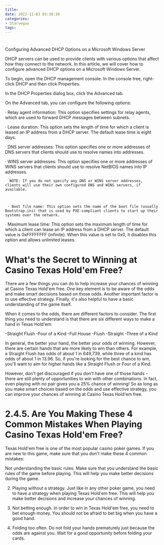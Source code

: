 ```yaml
---
title: 
date: 2022-11-03 03:38:39
categories:
- Starvegas
tags:
---
```



# 

Configuring Advanced DHCP Options on a Microsoft Windows Server

DHCP servers can be used to provide clients with various options that affect how they connect to the network. In this article, we will cover how to configure advanced DHCP options on a Microsoft Windows Server.

To begin, open the DHCP management console. In the console tree, right-click DHCP and then click Properties.

In the DHCP Properties dialog box, click the Advanced tab.

On the Advanced tab, you can configure the following options:


· Relay agent information: This option specifies settings for relay agents, which are used to forward DHCP messages between subnets.


· Lease duration: This option sets the length of time for which a client is leased an IP address from a DHCP server. The default lease time is eight days.


· DNS server addresses: This option specifies one or more addresses of DNS servers that clients should use to resolve names into addresses.


· WINS server addresses: This option specifies one or more addresses of WINS servers that clients should use to resolve NetBIOS names into IP addresses.



      NOTE: If you do not specify any DNS or WINS server addresses, clients will use their own configured DNS and WINS servers, if available.



     · Boot file name: This option sets the name of the boot file (usually Bootstrap.ini) that is used by PXE-compliant clients to start up their systems over the network.


· Maximum lease time: This option sets the maximum length of time for which a client can lease an IP address from a DHCP server. The default value is 0xFFFFFFFF (infinite). When this value is set to 0x0, it disables this option and allows unlimited leases.



# What's the Secret to Winning at Casino Texas Hold'em Free?

There are a few things you can do to help increase your chances of winning at Casino Texas Hold'em free. One key element is to be aware of the odds and make smart decisions based on those odds. Another important factor is to use effective strategy. Finally, it's also helpful to have a basic understanding of the game itself.

When it comes to the odds, there are different factors to consider. The first thing you need to understand is that there are six different ways to make a hand in Texas Hold'em:

-Straight Flush
-Four of a Kind
-Full House
-Flush
-Straight
-Three of a Kind

In general, the better your hand, the better your odds of winning. However, there are certain hands that are more likely to win than others. For example, a Straight Flush has odds of about 1 in 649,739, while three of a kind has odds of about 1 in 13.96. So, if you're looking for the best chance to win, you'll want to aim for higher hands like a Straight Flush or Four of a Kind.

However, don't get discouraged if you don't have one of those hands - there are still plenty of opportunities to win with other combinations. In fact, even playing with no pair gives you a 25% chance of winning! So as long as you make smart choices based on the odds and use effective strategy, you can improve your chances of winning at Casino Texas Hold'em free.

# 2.4.5. Are You Making These 4 Common Mistakes When Playing Casino Texas Hold'em Free?

Texas Hold'em free is one of the most popular casino poker games. If you are new to this game, make sure that you don't make these 4 common mistakes:

 Not understanding the basic rules. Make sure that you understand the basic rules of the game before playing. This will help you make better decisions during the game.

2. Playing without a strategy. Just like in any other poker game, you need to have a strategy when playing Texas Hold'em free. This will help you make better decisions and increase your chances of winning.

3. Not betting enough. In order to win in Texas Hold'em free, you need to bet enough money. You should not be afraid to bet big when you have a good hand.

4. Folding too often. Do not fold your hands prematurely just because the odds are against you. Wait for a good opportunity before folding your cards.